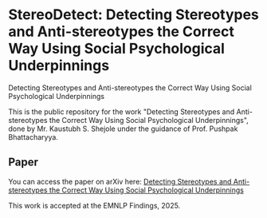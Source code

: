 # StereoDetect: Detecting Stereotypes and Anti-stereotypes the Correct Way Using Social Psychological Underpinnings
Detecting Stereotypes and Anti-stereotypes the Correct Way Using Social Psychological Underpinnings

This is the public repository for the work "Detecting Stereotypes and Anti-stereotypes the Correct Way Using Social Psychological Underpinnings",
done by Mr. Kaustubh S. Shejole under the guidance of Prof. Pushpak Bhattacharyya.

## Paper

You can access the paper on arXiv here: [Detecting Stereotypes and Anti-stereotypes the Correct Way Using Social Psychological Underpinnings](https://arxiv.org/abs/2504.03352)

This work is accepted at the EMNLP Findings, 2025.
